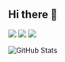 ## Hi there 👋

<p align="left">
  <a href="mailto:chiatzenw@outlook.com"><img src="https://img.icons8.com/ios-glyphs/30/000000/new-post.png"/></a>
  <a href="https://linkedin.com/in/chiatzen-wang"><img src="https://img.icons8.com/ios-glyphs/30/0A66C2/linkedin.png"/></a>
  <a href="https:/chiatzenw.me"><img src="https://img.icons8.com/ios-glyphs/30/000000/domain.png"/></a>
</p>


![GitHub Stats](https://github-readme-stats.vercel.app/api?username=chiatzenw-cur&theme=onedark&show_icons=true&hide_border=true&count_private=true)
<!--
**chiatzenw-cur/chiatzenw-cur** is a ✨ _special_ ✨ repository because its `README.md` (this file) appears on your GitHub profile.

Here are some ideas to get you started:

- 🔭 I’m currently working on ...
- 🌱 I’m currently learning ...
- 👯 I’m looking to collaborate on ...
- 🤔 I’m looking for help with ...
- 💬 Ask me about ...
- 📫 How to reach me: ...
- 😄 Pronouns: ...
- ⚡ Fun fact: ...
-->
